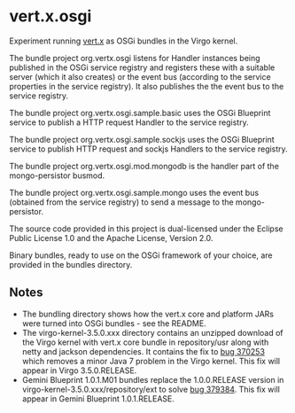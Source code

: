 vert.x.osgi
===========

Experiment running [vert.x](http://vertx.io/) as OSGi bundles in the Virgo kernel.

The bundle project org.vertx.osgi listens for Handler instances being published in the OSGi service registry and registers these with a suitable server (which it also creates) or the event bus (according to the service properties in the service registry). It also publishes the the event bus to the service registry.

The bundle project org.vertx.osgi.sample.basic uses the OSGi Blueprint service to publish a HTTP request Handler to the service registry.

The bundle project org.vertx.osgi.sample.sockjs uses the OSGi Blueprint service to publish HTTP request and sockjs Handlers to the service registry.

The bundle project org.vertx.osgi.mod.mongodb is the handler part of the mongo-persistor busmod.

The bundle project org.vertx.osgi.sample.mongo uses the event bus (obtained from the service registry) to send a message to the mongo-persistor. 

The source code provided in this project is dual-licensed under the Eclipse Public License 1.0 and the Apache License, Version 2.0.

Binary bundles, ready to use on the OSGi framework of your choice, are provided in the bundles directory.

Notes
-----

*   The bundling directory shows how the vert.x core and platform JARs were turned into OSGi bundles - see the README.
*   The virgo-kernel-3.5.0.xxx directory contains an unzipped download of the Virgo kernel with vert.x core bundle in repository/usr along with netty and jackson dependencies. It contains the fix to [bug 370253](https://bugs.eclipse.org/bugs/show_bug.cgi?id=370253) which removes a minor Java 7 problem in the Virgo kernel. This fix will appear in Virgo 3.5.0.RELEASE.
*   Gemini Blueprint 1.0.1.M01 bundles replace the 1.0.0.RELEASE version in virgo-kernel-3.5.0.xxx/repository/ext to solve [bug 379384](https://bugs.eclipse.org/bugs/show_bug.cgi?id=379384). This fix will appear in Gemini Blueprint 1.0.1.RELEASE.
